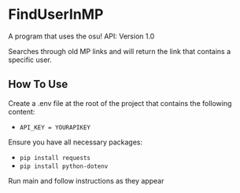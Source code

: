 # FindUserInMP

A program that uses the osu! API: Version 1.0

Searches through old MP links and will return the link that contains a specific user.

## How To Use

Create a .env file at the root of the project that contains the following content:
- `API_KEY = YOURAPIKEY`

Ensure you have all necessary packages:
- `pip install requests`
- `pip install python-dotenv`

Run main and follow instructions as they appear

